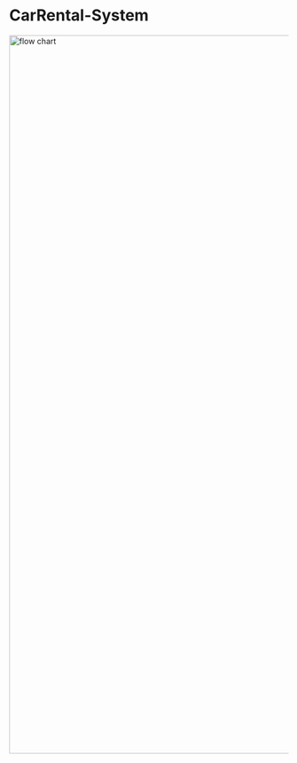 # CarRental-System
<img width="1297" alt="flow chart" src="https://github.com/Yash-123patel/CarRental-System/assets/130768312/a5ee931b-a3f5-4708-bc3f-84f7e49872e8">

